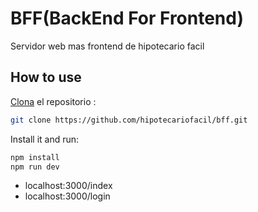 # BFF(BackEnd For Frontend)
Servidor web mas frontend de hipotecario facil

## How to use

[Clona](https://github.com/hipotecariofacil/bff.git) el repositorio :

```bash
git clone https://github.com/hipotecariofacil/bff.git
```

Install it and run:

```bash
npm install
npm run dev
```

- localhost:3000/index
- localhost:3000/login
